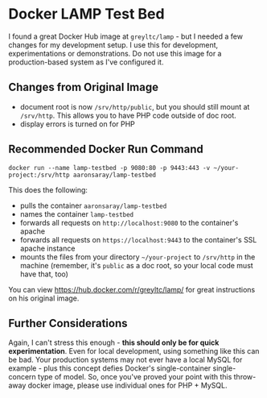 # Docker LAMP Test Bed

I found a great Docker Hub image at `greyltc/lamp` - but I needed a few changes for
my development setup.  I use this for development, experimentations or demonstrations.
Do not use this image for a production-based system as I've configured it.

## Changes from Original Image

- document root is now `/srv/http/public`, but you should still mount at `/srv/http`. This allows you to have PHP code outside of doc root.
- display errors is turned on for PHP

## Recommended Docker Run Command

`docker run --name lamp-testbed -p 9080:80 -p 9443:443 -v ~/your-project:/srv/http aaronsaray/lamp-testbed`

This does the following:

- pulls the container `aaronsaray/lamp-testbed`
- names the container `lamp-testbed`
- forwards all requests on `http://localhost:9080` to the container's apache
- forwards all requests on `https://localhost:9443` to the container's SSL apache instance
- mounts the files from your directory `~/your-project` to `/srv/http` in the machine (remember, it's `public` as a doc root, so your local code must have that, too)

You can view https://hub.docker.com/r/greyltc/lamp/ for great instructions on
his original image.

## Further Considerations

Again, I can't stress this enough - **this should only be for quick experimentation**.
Even for local development, using something like this can be bad.  Your production
systems may not ever have a local MySQL for example - plus this concept defies
Docker's single-container single-concern type of model.  So, once you've proved your
point with this throw-away docker image, please use individual ones for PHP + MySQL.
